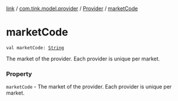 [link](../../index.md) / [com.tink.model.provider](../index.md) / [Provider](index.md) / [marketCode](./market-code.md)

# marketCode

`val marketCode: `[`String`](https://kotlinlang.org/api/latest/jvm/stdlib/kotlin/-string/index.html)

The market of the provider. Each provider is unique per market.

### Property

`marketCode` - The market of the provider. Each provider is unique per market.